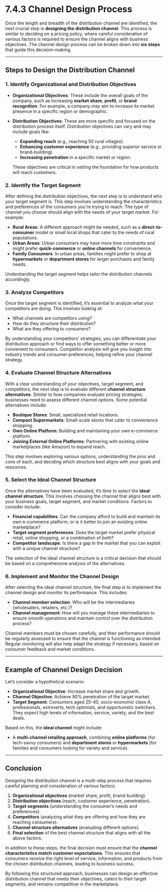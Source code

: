 # 7.4.3 Channel Design Process

Once the length and breadth of the distribution channel are identified, the next crucial step is **designing the distribution channel**. This process is similar to deciding on a pricing policy, where careful consideration of various factors is required to ensure the channel aligns with business objectives. The channel design process can be broken down into **six steps** that guide this decision-making.

---

## **Steps to Design the Distribution Channel**

### **1. Identify Organizational and Distribution Objectives**
- **Organizational Objectives**: These include the overall goals of the company, such as increasing **market share**, **profit**, or **brand recognition**. For example, a company may aim to increase its market presence in a specific region or demographic.
  
- **Distribution Objectives**: These are more specific and focused on the distribution process itself. Distribution objectives can vary and may include goals like:
  - **Expanding reach** (e.g., reaching 50 rural villages).
  - **Enhancing customer experience** (e.g., providing superior service or brand-building).
  - **Increasing penetration** in a specific market or region.

  These objectives are critical in setting the foundation for how products will reach customers.

### **2. Identify the Target Segment**
After defining the distribution objectives, the next step is to understand who your target segment is. This step involves understanding the characteristics and preferences of the consumers you're trying to reach. The type of channel you choose should align with the needs of your target market. For example:
- **Rural Areas**: A different approach might be needed, such as a **direct-to-consumer** model or small local shops that cater to the needs of rural populations.
- **Urban Areas**: Urban consumers may have more time constraints and might prefer **quick-commerce** or **online channels** for convenience.
- **Family Consumers**: In urban areas, families might prefer to shop at **hypermarkets** or **department stores** for larger purchases and family needs.

Understanding the target segment helps tailor the distribution channels accordingly.

### **3. Analyze Competitors**
Once the target segment is identified, it’s essential to analyze what your competitors are doing. This involves looking at:
- What channels are competitors using?
- How do they structure their distribution?
- What are they offering to consumers?

By understanding your competitors’ strategies, you can differentiate your distribution approach or find ways to offer something better or more convenient to consumers. Competitor analysis will give you insight into industry trends and consumer preferences, helping refine your channel strategy.

### **4. Evaluate Channel Structure Alternatives**
With a clear understanding of your objectives, target segment, and competitors, the next step is to evaluate different **channel structure alternatives**. Similar to how companies evaluate pricing strategies, businesses need to assess different channel options. Some potential alternatives include:
- **Boutique Stores**: Small, specialized retail locations.
- **Compact Supermarkets**: Small-scale stores that cater to convenience shopping.
- **Own Online Platform**: Building and maintaining your own e-commerce platform.
- **Joining External Online Platforms**: Partnering with existing online marketplaces (like Amazon) to expand reach.

This step involves exploring various options, understanding the pros and cons of each, and deciding which structure best aligns with your goals and resources.

### **5. Select the Ideal Channel Structure**
Once the alternatives have been evaluated, it’s time to select the **ideal channel structure**. This involves choosing the channel that aligns best with your business goals, target segment, and market conditions. Factors to consider include:
- **Financial capabilities**: Can the company afford to build and maintain its own e-commerce platform, or is it better to join an existing online marketplace?
- **Target segment preferences**: Does the target market prefer physical retail, online shopping, or a combination of both?
- **Competitor landscape**: Is there a gap in the market that you can exploit with a unique channel structure?

The selection of the ideal channel structure is a critical decision that should be based on a comprehensive analysis of the alternatives.

### **6. Implement and Monitor the Channel Design**
After selecting the ideal channel structure, the final step is to implement the channel design and monitor its performance. This includes:
- **Channel member selection**: Who will be the intermediaries (wholesalers, retailers, etc.)?
- **Channel management**: How will you manage these intermediaries to ensure smooth operations and maintain control over the distribution process?

Channel members must be chosen carefully, and their performance should be regularly assessed to ensure that the channel is functioning as intended. Regular monitoring will also help adapt the strategy if necessary, based on consumer feedback and market conditions.

---

## **Example of Channel Design Decision**

Let’s consider a hypothetical scenario:
- **Organizational Objective**: Increase market share and growth.
- **Channel Objective**: Achieve 90% penetration of the target market.
- **Target Segment**: Consumers aged 25-40, socio-economic class A, professionals, extroverts, tech optimists, and opportunistic switchers. They expect high levels of information, service, variety, and the best deals.

Based on this, the **ideal channel** might include:
- A **multi-channel retailing approach**, combining **online platforms** (for tech-savvy consumers) and **department stores** or **hypermarkets** (for families and consumers looking for variety and service).

---

## **Conclusion**

Designing the distribution channel is a multi-step process that requires careful planning and consideration of various factors:
1. **Organizational objectives** (market share, profit, brand-building).
2. **Distribution objectives** (reach, customer experience, penetration).
3. **Target segments** (understanding the consumer’s needs and preferences).
4. **Competitors** (analyzing what they are offering and how they are reaching consumers).
5. **Channel structure alternatives** (evaluating different options).
6. **Final selection** of the best channel structure that aligns with all the above factors.

In addition to these steps, the final decision must ensure that the **channel characteristics match customer expectations**. This ensures that consumers receive the right level of service, information, and products from the chosen distribution channels, leading to business success.

By following this structured approach, businesses can design an effective distribution channel that meets their objectives, caters to their target segments, and remains competitive in the marketplace.
